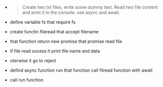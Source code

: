 - > Create two txt files, write some dummy text. Read two file content and print it in the console. use async and await.

- define variable fs that require fs
- create functin fileread that accept filename 
- that function return new promise that promise read file
- if file read sucess it print file name and data
- oterwise it go to reject
- defind async function run that function call filread function with await
- call run function